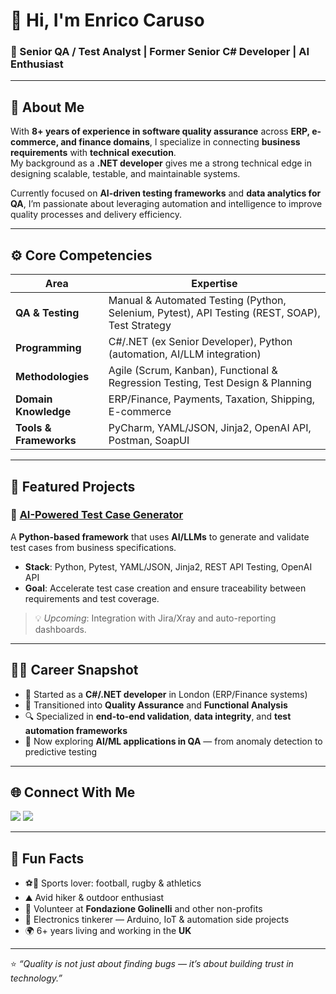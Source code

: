 # 👋 Hi, I'm Enrico Caruso

### 💼 Senior QA / Test Analyst | Former Senior C# Developer | AI Enthusiast

---

## 🧩 About Me  
With **8+ years of experience in software quality assurance** across **ERP, e-commerce, and finance domains**, I specialize in connecting **business requirements** with **technical execution**.  
My background as a **.NET developer** gives me a strong technical edge in designing scalable, testable, and maintainable systems.  

Currently focused on **AI-driven testing frameworks** and **data analytics for QA**, I’m passionate about leveraging automation and intelligence to improve quality processes and delivery efficiency.

---

## ⚙️ Core Competencies

| Area | Expertise |
|------|------------|
| **QA & Testing** | Manual & Automated Testing (Python, Selenium, Pytest), API Testing (REST, SOAP), Test Strategy |
| **Programming** | C#/.NET (ex Senior Developer), Python (automation, AI/LLM integration) |
| **Methodologies** | Agile (Scrum, Kanban), Functional & Regression Testing, Test Design & Planning |
| **Domain Knowledge** | ERP/Finance, Payments, Taxation, Shipping, E-commerce |
| **Tools & Frameworks** | PyCharm, YAML/JSON, Jinja2, OpenAI API, Postman, SoapUI |

---

## 🚀 Featured Projects

### 🧠 [AI-Powered Test Case Generator](https://github.com/EnriC-AI/ai-testcase-generator)
A **Python-based framework** that uses **AI/LLMs** to generate and validate test cases from business specifications.  
- **Stack**: Python, Pytest, YAML/JSON, Jinja2, REST API Testing, OpenAI API  
- **Goal**: Accelerate test case creation and ensure traceability between requirements and test coverage.  

> 💡 *Upcoming*: Integration with Jira/Xray and auto-reporting dashboards.

---

## 👨‍💻 Career Snapshot
- 🧱 Started as a **C#/.NET developer** in London (ERP/Finance systems)  
- 🧭 Transitioned into **Quality Assurance** and **Functional Analysis**  
- 🔍 Specialized in **end-to-end validation**, **data integrity**, and **test automation frameworks**  
- 🤖 Now exploring **AI/ML applications in QA** — from anomaly detection to predictive testing  

---

## 🌐 Connect With Me  
<p align="left">
  <a href="https://www.linkedin.com/in/enrico-caruso-7782206"><img src="https://img.shields.io/badge/LinkedIn-0077B5?style=flat&logo=linkedin&logoColor=white"/></a>
  <a href="https://github.com/EnriC-AI"><img src="https://img.shields.io/badge/GitHub-100000?style=flat&logo=github&logoColor=white"/></a>
</p>

---

## 🎯 Fun Facts  
- ⚽🏉 Sports lover: football, rugby & athletics  
- ⛰️ Avid hiker & outdoor enthusiast  
- 🤝 Volunteer at **Fondazione Golinelli** and other non-profits  
- 🔧 Electronics tinkerer — Arduino, IoT & automation side projects  
- 🌍 6+ years living and working in the **UK**  

---

⭐️ *“Quality is not just about finding bugs — it’s about building trust in technology.”*
